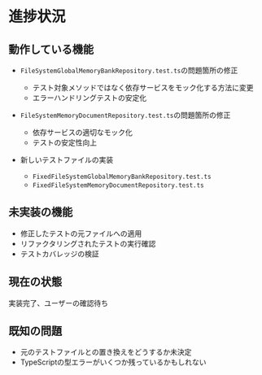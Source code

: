 # 進捗状況

## 動作している機能

- `FileSystemGlobalMemoryBankRepository.test.ts`の問題箇所の修正
  - テスト対象メソッドではなく依存サービスをモック化する方法に変更
  - エラーハンドリングテストの安定化
  
- `FileSystemMemoryDocumentRepository.test.ts`の問題箇所の修正
  - 依存サービスの適切なモック化
  - テストの安定性向上

- 新しいテストファイルの実装
  - `FixedFileSystemGlobalMemoryBankRepository.test.ts`
  - `FixedFileSystemMemoryDocumentRepository.test.ts`

## 未実装の機能

- 修正したテストの元ファイルへの適用
- リファクタリングされたテストの実行確認
- テストカバレッジの検証

## 現在の状態

実装完了、ユーザーの確認待ち

## 既知の問題

- 元のテストファイルとの置き換えをどうするか未決定
- TypeScriptの型エラーがいくつか残っているかもしれない